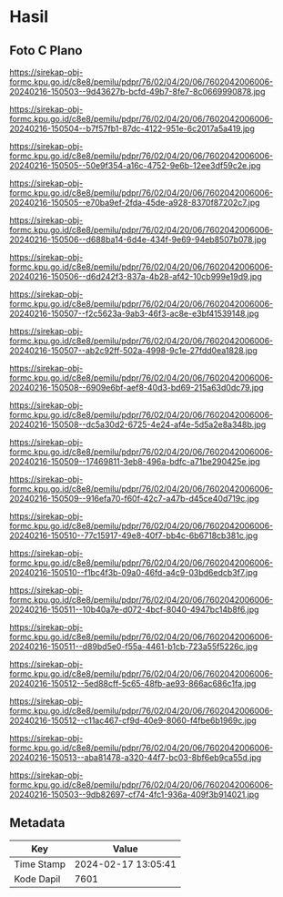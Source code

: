 # Hasil

## Foto C Plano

https://sirekap-obj-formc.kpu.go.id/c8e8/pemilu/pdpr/76/02/04/20/06/7602042006006-20240216-150503--9d43627b-bcfd-49b7-8fe7-8c0669990878.jpg

https://sirekap-obj-formc.kpu.go.id/c8e8/pemilu/pdpr/76/02/04/20/06/7602042006006-20240216-150504--b7f57fb1-87dc-4122-951e-6c2017a5a419.jpg

https://sirekap-obj-formc.kpu.go.id/c8e8/pemilu/pdpr/76/02/04/20/06/7602042006006-20240216-150505--50e9f354-a16c-4752-9e6b-12ee3df59c2e.jpg

https://sirekap-obj-formc.kpu.go.id/c8e8/pemilu/pdpr/76/02/04/20/06/7602042006006-20240216-150505--e70ba9ef-2fda-45de-a928-8370f87202c7.jpg

https://sirekap-obj-formc.kpu.go.id/c8e8/pemilu/pdpr/76/02/04/20/06/7602042006006-20240216-150506--d688ba14-6d4e-434f-9e69-94eb8507b078.jpg

https://sirekap-obj-formc.kpu.go.id/c8e8/pemilu/pdpr/76/02/04/20/06/7602042006006-20240216-150506--d6d242f3-837a-4b28-af42-10cb999e19d9.jpg

https://sirekap-obj-formc.kpu.go.id/c8e8/pemilu/pdpr/76/02/04/20/06/7602042006006-20240216-150507--f2c5623a-9ab3-46f3-ac8e-e3bf41539148.jpg

https://sirekap-obj-formc.kpu.go.id/c8e8/pemilu/pdpr/76/02/04/20/06/7602042006006-20240216-150507--ab2c92ff-502a-4998-9c1e-27fdd0ea1828.jpg

https://sirekap-obj-formc.kpu.go.id/c8e8/pemilu/pdpr/76/02/04/20/06/7602042006006-20240216-150508--6909e6bf-aef8-40d3-bd69-215a63d0dc79.jpg

https://sirekap-obj-formc.kpu.go.id/c8e8/pemilu/pdpr/76/02/04/20/06/7602042006006-20240216-150508--dc5a30d2-6725-4e24-af4e-5d5a2e8a348b.jpg

https://sirekap-obj-formc.kpu.go.id/c8e8/pemilu/pdpr/76/02/04/20/06/7602042006006-20240216-150509--17469811-3eb8-496a-bdfc-a71be290425e.jpg

https://sirekap-obj-formc.kpu.go.id/c8e8/pemilu/pdpr/76/02/04/20/06/7602042006006-20240216-150509--916efa70-f60f-42c7-a47b-d45ce40d719c.jpg

https://sirekap-obj-formc.kpu.go.id/c8e8/pemilu/pdpr/76/02/04/20/06/7602042006006-20240216-150510--77c15917-49e8-40f7-bb4c-6b6718cb381c.jpg

https://sirekap-obj-formc.kpu.go.id/c8e8/pemilu/pdpr/76/02/04/20/06/7602042006006-20240216-150510--f1bc4f3b-09a0-46fd-a4c9-03bd6edcb3f7.jpg

https://sirekap-obj-formc.kpu.go.id/c8e8/pemilu/pdpr/76/02/04/20/06/7602042006006-20240216-150511--10b40a7e-d072-4bcf-8040-4947bc14b8f6.jpg

https://sirekap-obj-formc.kpu.go.id/c8e8/pemilu/pdpr/76/02/04/20/06/7602042006006-20240216-150511--d89bd5e0-f55a-4461-b1cb-723a55f5226c.jpg

https://sirekap-obj-formc.kpu.go.id/c8e8/pemilu/pdpr/76/02/04/20/06/7602042006006-20240216-150512--5ed88cff-5c65-48fb-ae93-866ac686c1fa.jpg

https://sirekap-obj-formc.kpu.go.id/c8e8/pemilu/pdpr/76/02/04/20/06/7602042006006-20240216-150512--c11ac467-cf9d-40e9-8060-f4fbe6b1969c.jpg

https://sirekap-obj-formc.kpu.go.id/c8e8/pemilu/pdpr/76/02/04/20/06/7602042006006-20240216-150513--aba81478-a320-44f7-bc03-8bf6eb9ca55d.jpg

https://sirekap-obj-formc.kpu.go.id/c8e8/pemilu/pdpr/76/02/04/20/06/7602042006006-20240216-150503--9db82697-cf74-4fc1-936a-409f3b914021.jpg


## Metadata

| Key        | Value               |
| ---------- | ------------------- |
| Time Stamp | 2024-02-17 13:05:41 |
| Kode Dapil | 7601                |



